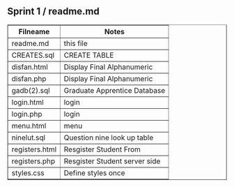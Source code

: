 <html>
<head>

</head>
<body>
   <h2>Sprint 1 / readme.md</h2>
<table width="100%" border="1" style="border-collapse:collapse;">
<thead><tr>
   <th><strong>Filneame</strong></th>
   <th><strong>Notes</strong></th>
</thead>
      </tr>
   <td>readme.md</td>
   <td>this file</td>
      </tr>
   <td>CREATES.sql</td>
   <td>CREATE TABLE </td>
      </tr>
   <td>disfan.html</td>
   <td>Display Final Alphanumeric</td>
      </tr>
   <td>disfan.php</td>
   <td>Display Final Alphanumeric</td>
      </tr>
   <td>gadb(2).sql</td>
   <td>Graduate Apprentice Database</td>
      </tr>
   <td>login.html</td>
   <td>login</td>
      </tr>
   <td>login.php</td>
   <td>login</td>
      </tr>
   <td>menu.html</td>
   <td>menu</td>
      </tr>
   <td>ninelut.sql</td>
   <td>Question nine look up table</td>
        </tr>
   <td>registers.html</td>
   <td>Resgister Student From</td>
        </tr>
   <td>registers.php</td>
   <td>Resgister Student server side</td>
        </tr>
   <td>styles.css</td>
   <td>Define styles once</td>
   
 
</table>
